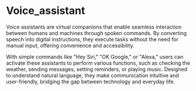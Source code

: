 # Voice_assistant
Voice assistants are virtual companions that enable seamless interaction between humans and machines through spoken commands. By converting speech into digital instructions, they execute tasks without the need for manual input, offering convenience and accessibility.

With simple commands like "Hey Siri," "OK Google," or "Alexa," users can activate these assistants to perform various functions, such as checking the weather, sending messages, setting reminders, or playing music. Designed to understand natural language, they make communication intuitive and user-friendly, bridging the gap between technology and everyday life.

